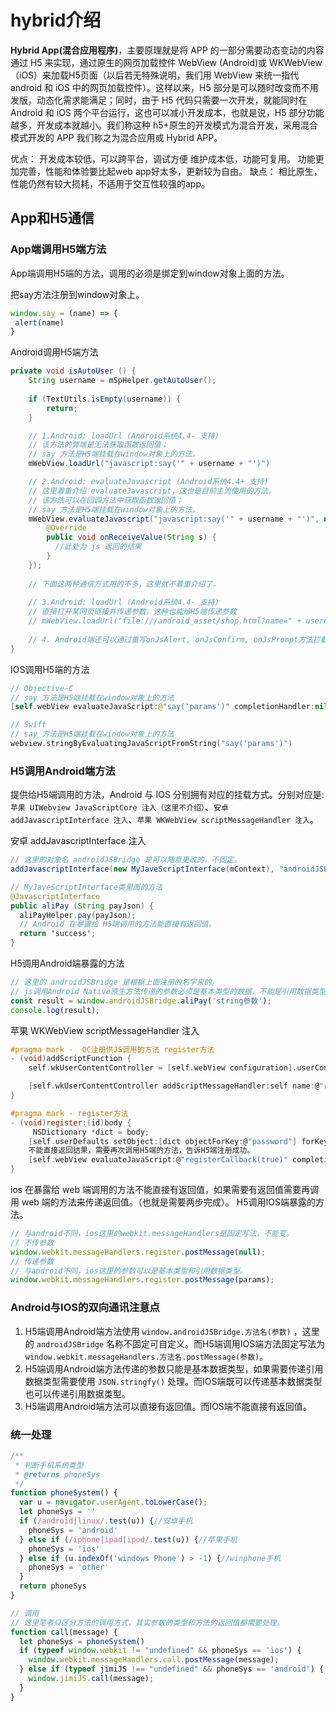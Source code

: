 # hybrid介绍

**Hybrid App(混合应用程序)**，主要原理就是将 APP 的一部分需要动态变动的内容通过 H5 来实现，通过原生的网页加载控件 WebView (Android)或 WKWebView（iOS）来加载H5页面（以后若无特殊说明，我们用 WebView 来统一指代 android 和 iOS 中的网页加载控件）。这样以来，H5 部分是可以随时改变而不用发版，动态化需求能满足；同时，由于 H5 代码只需要一次开发，就能同时在 Android 和 iOS 两个平台运行，这也可以减小开发成本，也就是说，H5 部分功能越多，开发成本就越小。我们称这种 h5+原生的开发模式为混合开发，采用混合模式开发的 APP 我们称之为混合应用或 Hybrid APP。

优点：
开发成本较低，可以跨平台，调试方便 维护成本低，功能可复用。
功能更加完善，性能和体验要比起web app好太多，更新较为自由。
缺点：
相比原生，性能仍然有较大损耗，不适用于交互性较强的app。

## App和H5通信

### App端调用H5端方法

App端调用H5端的方法，调用的必须是绑定到window对象上面的方法。

把say方法注册到window对象上。

```js
window.say = (name) => {
 alert(name)
}
```

Android调用H5端方法

```java
private void isAutoUser () {
    String username = mSpHelper.getAutoUser();
    
    if (TextUtils.isEmpty(username)) {
        return;
    }

    // 1.Android: loadUrl (Android系统4.4- 支持)
    // 该方法的弊端是无法获取函数返回值；
    // say 方法是H5端挂载在window对象上的方法。
    mWebView.loadUrl("javascript:say('" + username + "')")

    // 2.Android: evaluateJavascript (Android系统4.4+ 支持)
    // 这里着重介绍 evaluateJavascript，这也是目前主流使用的方法。
    // 该方法可以在回调方法中获取函数返回值；
    // say 方法是H5端挂载在window对象上的方法。
    mWebView.evaluateJavascript("javascript:say('" + username + "')", new ValueCallback<String>() {
        @Override
        public void onReceiveValue(String s) {
          //此处为 js 返回的结果
        }
    });
    
    // 下面这两种通信方式用的不多，这里就不着重介绍了。
    
    // 3.Android: loadUrl (Android系统4.4- 支持)
    // 直接打开某网页链接并传递参数，这种也能给H5端传递参数
    // mWebView.loadUrl("file:///android_asset/shop.html?name=" + username);
    
    // 4. Android端还可以通过重写onJsAlert, onJsConfirm, onJsPrompt方法拦截js中调用警告框，输入框，和确认框。
}
```

IOS调用H5端的方法

```swift
// Objective-C
// say 方法是H5端挂载在window对象上的方法
[self.webView evaluateJavaScript:@"say('params')" completionHandler:nil];

// Swift
// say 方法是H5端挂载在window对象上的方法
webview.stringByEvaluatingJavaScriptFromString("say('params')")
```

### H5调用Android端方法

提供给H5端调用的方法，Android 与 IOS 分别拥有对应的挂载方式。分别对应是:`苹果 UIWebview JavaScriptCore 注入（这里不介绍）`、`安卓 addJavascriptInterface 注入`、`苹果 WKWebView scriptMessageHandler 注入`。

安卓 addJavascriptInterface 注入

```java
// 这里的对象名 androidJSBridge 是可以随意更改的，不固定。
addJavascriptInterface(new MyJaveScriptInterface(mContext), "androidJSBridge");

// MyJaveScriptInterface类里面的方法
@JavascriptInterface
public aliPay (String payJson) {
  aliPayHelper.pay(payJson);
  // Android 在暴露给 H5端调用的方法能直接有返回值。
  return 'success';
}
```

H5调用Android端暴露的方法

```js
// 这里的 androidJSBridge 是根据上面注册的名字来的。
// js调用Android Native原生方法传递的参数必须是基本类型的数据，不能是引用数据类型，如果想传递引用类型需要使用JSON.stringify()。
const result = window.androidJSBridge.aliPay('string参数');
console.log(result);
```

苹果 WKWebView scriptMessageHandler 注入

```c
#pragma mark -  OC注册供JS调用的方法 register方法
- (void)addScriptFunction {
    self.wkUserContentController = [self.webView configuration].userContentController;

    [self.wkUserContentController addScriptMessageHandler:self name:@"register"];
}

#pragma mark - register方法
- (void)register:(id)body {
     NSDictionary *dict = body;
    [self.userDefaults setObject:[dict objectForKey:@"password"] forKey:[dict objectForKey:@"username"]];
    不能直接返回结果，需要再次调用H5端的方法，告诉H5端注册成功。
    [self.webView evaluateJavaScript:@"registerCallback(true)" completionHandler:nil];
}
```

ios 在暴露给 web 端调用的方法不能直接有返回值，如果需要有返回值需要再调用 web 端的方法来传递返回值。（也就是需要两步完成）。
H5调用IOS端暴露的方法。

```js
// 与android不同，ios这里的webkit.messageHandlers是固定写法，不能变。
// 不传参数
window.webkit.messageHandlers.register.postMessage(null);
// 传递参数
// 与android不同，ios这里的参数可以是基本类型和引用数据类型。
window.webkit.messageHandlers.register.postMessage(params);
```

### Android与IOS的双向通讯注意点

1. H5端调用Android端方法使用 `window.androidJSBridge.方法名(参数)` ，这里的 `androidJSBridge` 名称不固定可自定义。而H5端调用IOS端方法固定写法为 `window.webkit.messageHandlers.方法名.postMessage(参数)`。
2. H5端调用Android端方法传递的参数只能是基本数据类型，如果需要传递引用数据类型需要使用 `JSON.stringfy()` 处理。而IOS端既可以传递基本数据类型也可以传递引用数据类型。
3. H5端调用Android端方法可以直接有返回值。而IOS端不能直接有返回值。

### 统一处理

```js
/**
 * 判断手机系统类型
 * @returns phoneSys
 */
function phoneSystem() {
  var u = navigator.userAgent.toLowerCase();
  let phoneSys = ''
  if (/android|linux/.test(u)) {//安卓手机
    phoneSys = 'android'
  } else if (/iphone|ipad|ipod/.test(u)) {//苹果手机
    phoneSys = 'ios'
  } else if (u.indexOf('windows Phone') > -1) {//winphone手机
    phoneSys = 'other'
  }
  return phoneSys
}

// 调用
// 这里笔者只区分方法的调用方式，其实参数的类型和方法的返回值都需要处理。
function call(message) {
  let phoneSys = phoneSystem()
  if (typeof window.webkit != "undefined" && phoneSys == 'ios') {
    window.webkit.messageHandlers.call.postMessage(message);
  } else if (typeof jimiJS !== "undefined" && phoneSys == 'android') {
    window.jimiJS.call(message);
  }
}
```
